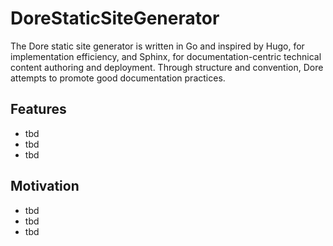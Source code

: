 # DoreStaticSiteGenerator

The Dore static site generator is written in Go and inspired by Hugo, for implementation efficiency, and Sphinx, for documentation-centric technical content authoring and deployment. Through structure and convention, Dore attempts to promote good documentation practices.

## Features

- tbd
- tbd
- tbd

## Motivation

- tbd
- tbd
- tbd
